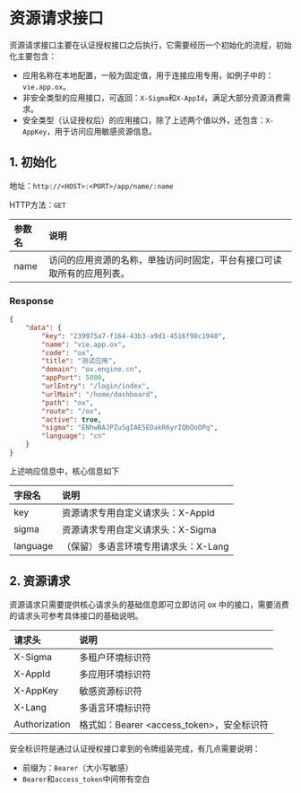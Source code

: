 # 资源请求接口

资源请求接口主要在认证授权接口之后执行，它需要经历一个初始化的流程，初始化主要包含：

* 应用名称在本地配置，一般为固定值，用于连接应用专用，如例子中的：`vie.app.ox`。
* 非安全类型的应用接口，可返回：`X-Sigma`和`X-AppId`，满足大部分资源消费需求。
* 安全类型（认证授权后）的应用接口，除了上述两个值以外，还包含：`X-AppKey`，用于访问应用敏感资源信息。

## 1. 初始化

地址：`http://<HOST>:<PORT>/app/name/:name`

HTTP方法：`GET`

| 参数名 | 说明 |
| :--- | :--- |
| name | 访问的应用资源的名称，单独访问时固定，平台有接口可读取所有的应用列表。 |

### Response

```json
{
    "data": {
        "key": "239975a7-f164-43b3-a9d1-4516f98c1948",
        "name": "vie.app.ox",
        "code": "ox",
        "title": "测试应用",
        "domain": "ox.engine.cn",
        "appPort": 5000,
        "urlEntry": "/login/index",
        "urlMain": "/home/dashboard",
        "path": "ox",
        "route": "/ox",
        "active": true,
        "sigma": "ENhwBAJPZuSgIAE5EDakR6yrIQbOoOPq",
        "language": "cn"
    }
}
```

上述响应信息中，核心信息如下

| 字段名 | 说明 |
| :--- | :--- |
| key | 资源请求专用自定义请求头：X-AppId |
| sigma | 资源请求专用自定义请求头：X-Sigma |
| language | （保留）多语言环境专用请求头：X-Lang |

## 2. 资源请求

资源请求只需要提供核心请求头的基础信息即可立即访问 ox 中的接口，需要消费的请求头可参考具体接口的基础说明。

| 请求头 | 说明 |
| :--- | :--- |
| X-Sigma | 多租户环境标识符 |
| X-AppId | 多应用环境标识符 |
| X-AppKey | 敏感资源标识符 |
| X-Lang | 多语言环境标识符 |
| Authorization | 格式如：Bearer &lt;access\_token&gt;，安全标识符 |

安全标识符是通过认证授权接口拿到的令牌组装完成，有几点需要说明：

* 前缀为：`Bearer`（大小写敏感）
* `Bearer`和`access_token`中间带有空白



